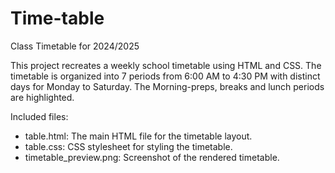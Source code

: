 # Time-table
Class Timetable for 2024/2025

This project recreates a weekly school timetable using HTML and CSS. The timetable is organized into 7 periods from 6:00 AM to 4:30 PM with distinct days for Monday to Saturday. The Morning-preps, breaks and lunch periods are highlighted.

Included files:
- table.html: The main HTML file for the timetable layout.
- table.css: CSS stylesheet for styling the timetable.
- timetable_preview.png: Screenshot of the rendered timetable.

